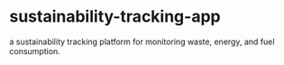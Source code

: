 # sustainability-tracking-app
a sustainability tracking platform for monitoring waste, energy, and fuel consumption.
